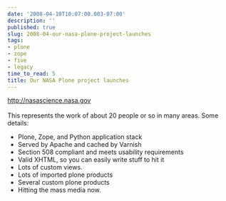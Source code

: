 ```yaml
---
date: '2008-04-10T10:07:00.003-07:00'
description: ''
published: true
slug: 2008-04-our-nasa-plone-project-launches
tags:
- plone
- zope
- five
- legacy
time_to_read: 5
title: Our NASA Plone project launches
---
```


<a href="http://nasascience.nasa.gov">http://nasascience.nasa.gov</a><br /><br />This represents the work of about 20 people or so in many areas.  Some details:<br /><ul><li>Plone, Zope, and Python application stack<br /></li><li>Served by Apache and cached by Varnish</li><li>Section 508 compliant and meets usability requirements</li><li>Valid XHTML, so you can easily write stuff to hit it</li><li>Lots of custom views.</li><li>Lots of imported plone products</li><li>Several custom plone products<br /></li><li>Hitting the mass media now.<br /></li></ul>